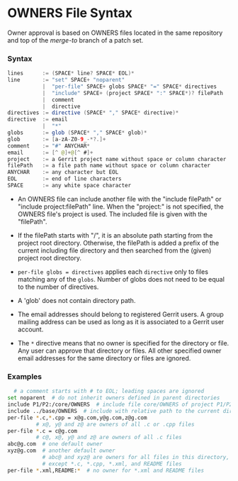 OWNERS File Syntax
==================

Owner approval is based on OWNERS files located in the same
repository and top of the _merge-to_ branch of a patch set.

### Syntax

```java
lines      := (SPACE* line? SPACE* EOL)*
line       := "set" SPACE+ "noparent"
           |  "per-file" SPACE+ globs SPACE* "=" SPACE* directives
           |  "include" SPACE+ (project SPACE* ":" SPACE*)? filePath
           |  comment
           |  directive
directives := directive (SPACE* "," SPACE* directive)*
directive  := email
           |  "*"
globs      := glob (SPACE* "," SPACE* glob)*
glob       := [a-zA-Z0-9_-*?.]+
comment    := "#" ANYCHAR*
email      := [^ @]+@[^ #]+
project    := a Gerrit project name without space or column character
filePath   := a file path name without space or column character
ANYCHAR    := any character but EOL
EOL        := end of line characters
SPACE      := any white space character
```

* An OWNERS file can include another file with the "include filePath"
  or "include project:filePath" line.
  When the "project:" is not specified, the OWNERS file's project is used.
  The included file is given with the "filePath".

* If the filePath starts with "/", it is an absolute path starting from
  the project root directory. Otherwise, the filePath is added a prefix
  of the current including file directory and then searched from the
  (given) project root directory.

* `per-file globs = directives` applies each `directive` only to files
  matching any of the `globs`. Number of globs does not need to be equal
  to the number of directives.

* A 'glob' does not contain directory path.

* The email addresses should belong to registered Gerrit users.
  A group mailing address can be used as long as it is associated to
  a Gerrit user account.

* The `*` directive means that no owner is specified for the directory
  or file. Any user can approve that directory or files. All other specified
  owner email addresses for the same directory or files are ignored.

### Examples

```bash
  # a comment starts with # to EOL; leading spaces are ignored
set noparent  # do not inherit owners defined in parent directories
include P1/P2:/core/OWNERS  # include file core/OWNERS of project P1/P2
include ../base/OWNERS  # include with relative path to the current directory
per-file *.c,*.cpp = x@g.com,y@g.com,z@g.com
         # x@, y@ and z@ are owners of all .c or .cpp files
per-file *.c = c@g.com
         # c@, x@, y@ and z@ are owners of all .c files
abc@g.com  # one default owner
xyz@g.com  # another default owner
           # abc@ and xyz@ are owners for all files in this directory,
           # except *.c, *.cpp, *.xml, and README files
per-file *.xml,README:*  # no owner for *.xml and README files

```
